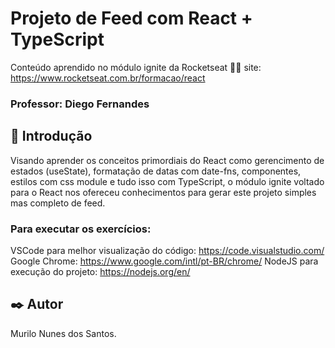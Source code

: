 # Projeto de Feed com React + TypeScript

Conteúdo aprendido no módulo ignite da Rocketseat 💜🚀
site: https://www.rocketseat.com.br/formacao/react

### Professor: Diego Fernandes

## 🚀 Introdução

Visando aprender os conceitos primordiais do React como gerencimento de estados (useState), formatação de datas com date-fns, componentes, estilos com css module e tudo isso com TypeScript, o módulo ignite voltado para o React nos ofereceu conhecimentos para gerar este projeto simples mas completo de feed.   

### Para executar os exercícios: 

VSCode para melhor visualização do código: https://code.visualstudio.com/ 
Google Chrome: https://www.google.com/intl/pt-BR/chrome/ 
NodeJS para execução do projeto: https://nodejs.org/en/

## ✒️ Autor
Murilo Nunes dos Santos.
